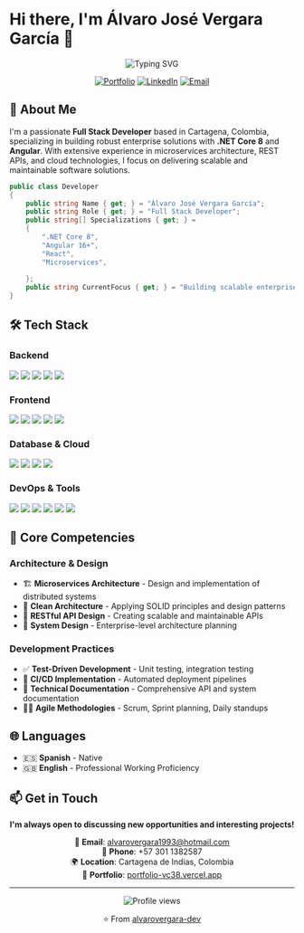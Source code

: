 # Hi there, I'm Álvaro José Vergara García 👋

<div align="center">
  <img src="https://readme-typing-svg.herokuapp.com?font=Fira+Code&weight=600&size=28&pause=1000&color=6A0DAD&center=true&vCenter=true&width=700&lines=Full+Stack+Developer;.NET+Core+%7C+Angular+Specialist;Microservices+Architect;DevOps+Enthusiast" alt="Typing SVG" />
</div>

<div align="center">
  
  [![Portfolio](https://img.shields.io/badge/Portfolio-FF5722?style=for-the-badge&logo=google-chrome&logoColor=white)](https://portfolio-vc38.vercel.app)
  [![LinkedIn](https://img.shields.io/badge/LinkedIn-0077B5?style=for-the-badge&logo=linkedin&logoColor=white)](https://www.linkedin.com/in/dev-alvaro-jose-vergara-garcia)
  [![Email](https://img.shields.io/badge/Email-D14836?style=for-the-badge&logo=gmail&logoColor=white)](mailto:alvarovergara1993@hotmail.com)
  
</div>

## 🚀 About Me

I'm a passionate **Full Stack Developer** based in Cartagena, Colombia, specializing in building robust enterprise solutions with **.NET Core 8** and **Angular**. With extensive experience in microservices architecture, REST APIs, and cloud technologies, I focus on delivering scalable and maintainable software solutions.

```csharp
public class Developer
{
    public string Name { get; } = "Álvaro José Vergara García";
    public string Role { get; } = "Full Stack Developer";
    public string[] Specializations { get; } = 
    {
        ".NET Core 8",
        "Angular 16+",
        "React",
        "Microservices",
       
    };
    public string CurrentFocus { get; } = "Building scalable enterprise solutions";
}
```

## 🛠️ Tech Stack

### Backend
<div align="left">
  <img src="https://img.shields.io/badge/.NET_Core_8-512BD4?style=for-the-badge&logo=dotnet&logoColor=white" />
  <img src="https://img.shields.io/badge/C%23-239120?style=for-the-badge&logo=c-sharp&logoColor=white" />
  <img src="https://img.shields.io/badge/Python-3776AB?style=for-the-badge&logo=python&logoColor=white" />
  <img src="https://img.shields.io/badge/Django-092E20?style=for-the-badge&logo=django&logoColor=white" />
  <img src="https://img.shields.io/badge/Spring_Boot-6DB33F?style=for-the-badge&logo=spring&logoColor=white" />
</div>

### Frontend
<div align="left">
  <img src="https://img.shields.io/badge/Angular-DD0031?style=for-the-badge&logo=angular&logoColor=white" />
  <img src="https://img.shields.io/badge/TypeScript-007ACC?style=for-the-badge&logo=typescript&logoColor=white" />
  <img src="https://img.shields.io/badge/React-20232A?style=for-the-badge&logo=react&logoColor=61DAFB" />
  <img src="https://img.shields.io/badge/Bootstrap-563D7C?style=for-the-badge&logo=bootstrap&logoColor=white" />
  <img src="https://img.shields.io/badge/Angular_Material-DD0031?style=for-the-badge&logo=angular&logoColor=white" />
</div>

### Database & Cloud
<div align="left">
  <img src="https://img.shields.io/badge/SQL_Server-CC2927?style=for-the-badge&logo=microsoft-sql-server&logoColor=white" />
  <img src="https://img.shields.io/badge/PostgreSQL-316192?style=for-the-badge&logo=postgresql&logoColor=white" />
  <img src="https://img.shields.io/badge/Oracle-F80000?style=for-the-badge&logo=oracle&logoColor=white" />
  <img src="https://img.shields.io/badge/Microsoft_Azure-0089D0?style=for-the-badge&logo=microsoft-azure&logoColor=white" />
</div>

### DevOps & Tools
<div align="left">
  <img src="https://img.shields.io/badge/Docker-2496ED?style=for-the-badge&logo=docker&logoColor=white" />
  <img src="https://img.shields.io/badge/Azure_DevOps-0078D7?style=for-the-badge&logo=azure-devops&logoColor=white" />
  <img src="https://img.shields.io/badge/Linux-FCC624?style=for-the-badge&logo=linux&logoColor=black" />
  <img src="https://img.shields.io/badge/Git-F05032?style=for-the-badge&logo=git&logoColor=white" />
  <img src="https://img.shields.io/badge/Postman-FF6C37?style=for-the-badge&logo=postman&logoColor=white" />
  <img src="https://img.shields.io/badge/Visual_Studio-5C2D91?style=for-the-badge&logo=visual-studio&logoColor=white" />
</div>

## 🎯 Core Competencies

### Architecture & Design
- 🏗️ **Microservices Architecture** - Design and implementation of distributed systems
- 🎨 **Clean Architecture** - Applying SOLID principles and design patterns
- 🔄 **RESTful API Design** - Creating scalable and maintainable APIs
- 📐 **System Design** - Enterprise-level architecture planning

### Development Practices
- ✅ **Test-Driven Development** - Unit testing, integration testing
- 🔄 **CI/CD Implementation** - Automated deployment pipelines
- 📝 **Technical Documentation** - Comprehensive API and system documentation
- 🏃‍♂️ **Agile Methodologies** - Scrum, Sprint planning, Daily standups


## 🌐 Languages

- 🇪🇸 **Spanish** - Native
- 🇬🇧 **English** - Professional Working Proficiency

## 📫 Get in Touch

<div align="center">
  
  **I'm always open to discussing new opportunities and interesting projects!**
  
  📧 **Email**: alvarovergara1993@hotmail.com  
  📱 **Phone**: +57 301 1382587  
  🌍 **Location**: Cartagena de Indias, Colombia  
  💼 **Portfolio**: [portfolio-vc38.vercel.app](https://portfolio-vc38.vercel.app)
  
</div>

---

<div align="center">
  <img src="https://komarev.com/ghpvc/?username=joseph517&color=blueviolet&style=for-the-badge" alt="Profile views" />
  
  ⭐️ From [alvarovergara-dev](https://github.com/alvarovergara-dev)
</div>
